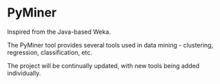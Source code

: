 PyMiner
=======

Inspired from the Java-based Weka. 

The PyMiner tool provides several tools used in data mining - clustering, regression, classification, etc.

The project will be continually updated, with new tools being added individually.